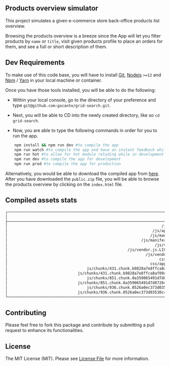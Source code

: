 ## Products overview simulator

This project simulates a given e-commerce store back-office products list overview.

Browsing the products overview is a breeze since the App will let you filter products 
by `name` or `title`, visit given products profile to place an orders for them, and see a 
full or short description of them.

## Dev Requirements

To make use of this code base, you will have to install [Git](https://git-scm.com/), 
[Nodejs](https://nodejs.org/en/) `>=12` and [Npm](https://www.npmjs.com/) / [Yarn](https://yarnpkg.com/) in your local machine or container.

Once you have those tools installed, you will be able to do the following:

- Within your local console, go to the directory of your preference and type 
  `git@github.com:gocanto/grid-search.git`.
  
- Next, you will be able to CD into the newly created directory, like so `cd grid-search`.

- Now, you are able to type the following commands in order for you to run the app.
```bash
    npm install && npm run dev #to compile the app    
    npm run watch #to compile the app and have an instant feedback while developping
    npm run hot #to allow for hot module reloding while in development mode
    npm run dev #to compile the app for development
    npm run prod #to compile the app for production
```    

Alternatively, you would be able to download the compiled app from [here](https://github.com/gocanto/grid-search/blob/main/dist/public.zip).
After you have downloaded the `public.zip` file, you will be able to browse the products overview by clicking on the `index.html` file.

## Compiled assets stats

```bash
┌───────────────────────────────────────────────────────────────────────────────┬───────────┐
│                                                                          File │ Size      │
├───────────────────────────────────────────────────────────────────────────────┼───────────┤
│                                                                    /js/app.js │ 1.71 MiB  │
│                                                                /js/app.js.map │ 3.42 MiB  │
│                                                               /js/manifest.js │ 2.7 KiB   │
│                                                           /js/manifest.js.map │ 15.1 KiB  │
│                                                                 /js/vendor.js │ 91.9 KiB  │
│                                                     /js/vendor.js.LICENSE.txt │ 87 bytes  │
│                                                             /js/vendor.js.map │ 486 KiB   │
│                                                                   css/app.css │ 4.75 KiB  │
│                                                               css/app.css.map │ 1.9 KiB   │
│                                   js/chunks/431.chunk.b9828a7e8ffca8af09ca.js │ 28.6 KiB  │
│                               js/chunks/431.chunk.b9828a7e8ffca8af09ca.js.map │ 24.2 KiB  │
│                                   js/chunks/851.chunk.0a359065491d7d8726cc.js │ 796 bytes │
│                               js/chunks/851.chunk.0a359065491d7d8726cc.js.map │ 3 KiB     │
│                                   js/chunks/936.chunk.0526a0ec373d03530c41.js │ 1.34 KiB  │
│                               js/chunks/936.chunk.0526a0ec373d03530c41.js.map │ 6.49 KiB  │
└───────────────────────────────────────────────────────────────────────────────┴───────────┘
```

## Contributing

Please feel free to fork this package and contribute by submitting a pull request to enhance 
its functionalities.

## License

The MIT License (MIT). Please see [License File](https://github.com/gocanto/grid-search/blob/main/LICENSE) for more information.
